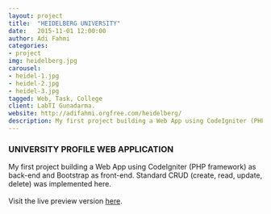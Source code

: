 ```yaml
---
layout: project
title:  "HEIDELBERG UNIVERSITY"
date:   2015-11-01 12:00:00
author: Adi Fahmi
categories:
- project
img: heidelberg.jpg
carousel:
- heidel-1.jpg
- heidel-2.jpg
- heidel-3.jpg
tagged: Web, Task, College
client: LabTI Gunadarma.
website: http://adifahmi.orgfree.com/heidelberg/
description: My first project building a Web App using CodeIgniter (PHP framework) as back-end and Bootstrap as front-end. Standard CRUD (create, read, update, delete) was implemented here.
---
```

<h3>UNIVERSITY PROFILE WEB APPLICATION</h3>
My first project building a Web App using CodeIgniter (PHP framework) as back-end and Bootstrap as front-end. Standard CRUD (create, read, update, delete) was implemented here.
<br><br>
Visit the live preview version <a href="http://adifahmi.orgfree.com/heidelberg/" target="_blank">here</a>.
